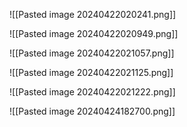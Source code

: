 ![[Pasted image 20240422020241.png]]



![[Pasted image 20240422020949.png]]


![[Pasted image 20240422021057.png]]


![[Pasted image 20240422021125.png]]


![[Pasted image 20240422021222.png]]


![[Pasted image 20240424182700.png]]



